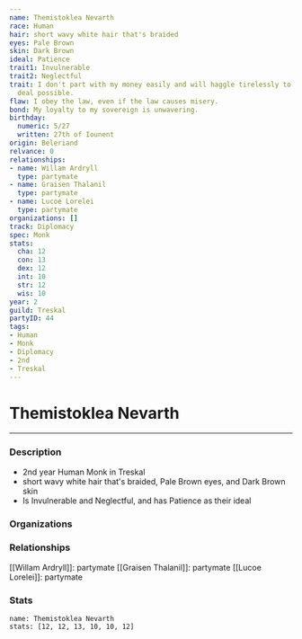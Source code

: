 ```yaml
---
name: Themistoklea Nevarth
race: Human
hair: short wavy white hair that's braided
eyes: Pale Brown
skin: Dark Brown
ideal: Patience
trait1: Invulnerable
trait2: Neglectful
trait: I don't part with my money easily and will haggle tirelessly to get the best
  deal possible.
flaw: I obey the law, even if the law causes misery.
bond: My loyalty to my sovereign is unwavering.
birthday:
  numeric: 5/27
  written: 27th of Iounent
origin: Beleriand
relvance: 0
relationships:
- name: Willam Ardryll
  type: partymate
- name: Graisen Thalanil
  type: partymate
- name: Lucoe Lorelei
  type: partymate
organizations: []
track: Diplomacy
spec: Monk
stats:
  cha: 12
  con: 13
  dex: 12
  int: 10
  str: 12
  wis: 10
year: 2
guild: Treskal
partyID: 44
tags:
- Human
- Monk
- Diplomacy
- 2nd
- Treskal
---
```

# Themistoklea Nevarth
---
### Description
- 2nd year Human Monk in Treskal
- short wavy white hair that's braided, Pale Brown eyes, and Dark Brown skin
- Is Invulnerable and Neglectful, and has Patience as their ideal

### Organizations
### Relationships
[[Willam Ardryll]]: partymate
[[Graisen Thalanil]]: partymate
[[Lucoe Lorelei]]: partymate
### Stats
```statblock
name: Themistoklea Nevarth
stats: [12, 12, 13, 10, 10, 12]
```